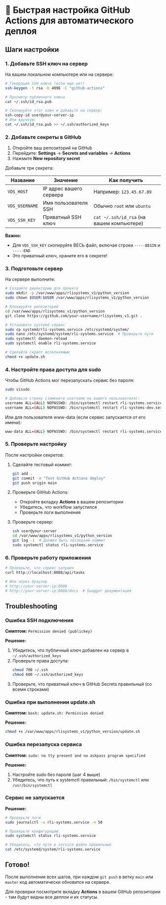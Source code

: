 # 🚀 Быстрая настройка GitHub Actions для автоматического деплоя

## Шаги настройки

### 1. Добавьте SSH ключ на сервер

На вашем локальном компьютере или на сервере:

```bash
# Генерация SSH ключа (если еще нет)
ssh-keygen -t rsa -b 4096 -C "github-actions"

# Просмотр публичного ключа
cat ~/.ssh/id_rsa.pub

# Скопируйте этот ключ и добавьте на сервер:
ssh-copy-id user@your-server-ip
# Или вручную:
cat ~/.ssh/id_rsa.pub >> ~/.ssh/authorized_keys
```

### 2. Добавьте секреты в GitHub

1. Откройте ваш репозиторий на GitHub
2. Перейдите: **Settings** → **Secrets and variables** → **Actions**
3. Нажмите **New repository secret**

Добавьте три секрета:

| Название | Значение | Как получить |
|----------|----------|--------------|
| `VDS_HOST` | IP адрес вашего сервера | Например: `123.45.67.89` |
| `VDS_USERNAME` | Имя пользователя SSH | Обычно `root` или `ubuntu` |
| `VDS_SSH_KEY` | Приватный SSH ключ | `cat ~/.ssh/id_rsa` (на вашем компьютере) |

**Важно:** 
- Для `VDS_SSH_KEY` скопируйте ВЕСЬ файл, включая строки `-----BEGIN` и `-----END`
- Это приватный ключ, храните его в секрете!

### 3. Подготовьте сервер

На сервере выполните:

```bash
# Создайте директорию для проекта
sudo mkdir -p /var/www/apps/rlisystems_v1/python_version
sudo chown $USER:$USER /var/www/apps/rlisystems_v1/python_version

# Клонируйте репозиторий
cd /var/www/apps/rlisystems_v1/python_version
git clone https://github.com/your-username/rlisystems_v1.git .

# Установите systemd сервис
sudo cp systemd/rli-systems.service /etc/systemd/system/
sudo nano /etc/systemd/system/rli-systems.service  # Проверьте пути
sudo systemctl daemon-reload
sudo systemctl enable rli-systems.service

# Сделайте скрипт исполняемым
chmod +x update.sh
```

### 4. Настройте права доступа для sudo

Чтобы GitHub Actions мог перезапускать сервис без пароля:

```bash
sudo visudo

# Добавьте строку (замените username на вашего пользователя):
username ALL=(ALL) NOPASSWD: /bin/systemctl restart rli-systems.service
username ALL=(ALL) NOPASSWD: /bin/systemctl restart rli-systems-dev.service
```

Или для пользователя www-data (если сервис запускается от его имени):

```bash
www-data ALL=(ALL) NOPASSWD: /bin/systemctl restart rli-systems.service
```

### 5. Проверьте настройку

После настройки секретов:

1. Сделайте тестовый коммит:
   ```bash
   git add .
   git commit -m "Test GitHub Actions deploy"
   git push origin main
   ```

2. Проверьте GitHub Actions:
   - Откройте вкладку **Actions** в вашем репозитории
   - Убедитесь, что workflow запустился
   - Проверьте логи выполнения

3. Проверьте сервер:
   ```bash
   ssh user@your-server
   cd /var/www/apps/rlisystems_v1/python_version
   git log -1  # Должен быть последний коммит
   sudo systemctl status rli-systems.service
   ```

### 6. Проверьте работу приложения

```bash
# Проверьте, что сервис запущен
curl http://localhost:8088/api/tasks

# Или через браузер
# http://your-server-ip:8088
# http://your-server-ip:8088/docs  # Swagger документация
```

## Troubleshooting

### Ошибка SSH подключения

**Симптом:** `Permission denied (publickey)`

**Решение:**
1. Убедитесь, что публичный ключ добавлен на сервер в `~/.ssh/authorized_keys`
2. Проверьте права доступа:
   ```bash
   chmod 700 ~/.ssh
   chmod 600 ~/.ssh/authorized_keys
   ```
3. Проверьте, что приватный ключ в GitHub Secrets правильный (со всеми строками)

### Ошибка при выполнении update.sh

**Симптом:** `bash: update.sh: Permission denied`

**Решение:**
```bash
chmod +x /var/www/apps/rlisystems_v1/python_version/update.sh
```

### Ошибка перезапуска сервиса

**Симптом:** `sudo: no tty present and no askpass program specified`

**Решение:**
1. Настройте sudo без пароля (шаг 4 выше)
2. Убедитесь, что путь к systemctl правильный: `/bin/systemctl` или `/usr/bin/systemctl`

### Сервис не запускается

**Решение:**
```bash
# Проверьте логи
sudo journalctl -u rli-systems.service -n 50

# Проверьте конфигурацию
sudo systemctl status rli-systems.service

# Убедитесь, что пути в service файле правильные
cat /etc/systemd/system/rli-systems.service
```

## Готово!

После выполнения всех шагов, при каждом `git push` в ветку `main` или `master` код автоматически обновится на сервере.

Для проверки посмотрите вкладку **Actions** в вашем GitHub репозитории - там будут видны все деплои и их статусы.

